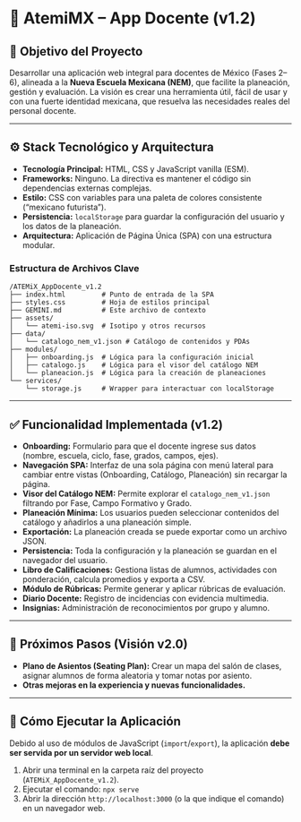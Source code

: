 # 📂 AtemiMX – App Docente (v1.2)

## 🎯 Objetivo del Proyecto

Desarrollar una aplicación web integral para docentes de México (Fases 2–6), alineada a la **Nueva Escuela Mexicana (NEM)**, que facilite la planeación, gestión y evaluación. La visión es crear una herramienta útil, fácil de usar y con una fuerte identidad mexicana, que resuelva las necesidades reales del personal docente.

---

## ⚙️ Stack Tecnológico y Arquitectura

- **Tecnología Principal:** HTML, CSS y JavaScript vanilla (ESM).
- **Frameworks:** Ninguno. La directiva es mantener el código sin dependencias externas complejas.
- **Estilo:** CSS con variables para una paleta de colores consistente (“mexicano futurista”).
- **Persistencia:** `localStorage` para guardar la configuración del usuario y los datos de la planeación.
- **Arquitectura:** Aplicación de Página Única (SPA) con una estructura modular.

### Estructura de Archivos Clave

```
/ATEMiX_AppDocente_v1.2
├── index.html         # Punto de entrada de la SPA
├── styles.css         # Hoja de estilos principal
├── GEMINI.md          # Este archivo de contexto
├── assets/
│   └── atemi-iso.svg  # Isotipo y otros recursos
├── data/
│   └── catalogo_nem_v1.json # Catálogo de contenidos y PDAs
├── modules/
│   ├── onboarding.js  # Lógica para la configuración inicial
│   ├── catalogo.js    # Lógica para el visor del catálogo NEM
│   └── planeacion.js  # Lógica para la creación de planeaciones
└── services/
    └── storage.js     # Wrapper para interactuar con localStorage
```

---

## ✅ Funcionalidad Implementada (v1.2)

- **Onboarding:** Formulario para que el docente ingrese sus datos (nombre, escuela, ciclo, fase, grados, campos, ejes).
- **Navegación SPA:** Interfaz de una sola página con menú lateral para cambiar entre vistas (Onboarding, Catálogo, Planeación) sin recargar la página.
- **Visor del Catálogo NEM:** Permite explorar el `catalogo_nem_v1.json` filtrando por Fase, Campo Formativo y Grado.
- **Planeación Mínima:** Los usuarios pueden seleccionar contenidos del catálogo y añadirlos a una planeación simple.
- **Exportación:** La planeación creada se puede exportar como un archivo JSON.
- **Persistencia:** Toda la configuración y la planeación se guardan en el navegador del usuario.
- **Libro de Calificaciones:** Gestiona listas de alumnos, actividades con ponderación, calcula promedios y exporta a CSV.
- **Módulo de Rúbricas:** Permite generar y aplicar rúbricas de evaluación.
- **Diario Docente:** Registro de incidencias con evidencia multimedia.
- **Insignias:** Administración de reconocimientos por grupo y alumno.

---

## 🔮 Próximos Pasos (Visión v2.0)

- **Plano de Asientos (Seating Plan):** Crear un mapa del salón de clases, asignar alumnos de forma aleatoria y tomar notas por asiento.
- **Otras mejoras en la experiencia y nuevas funcionalidades.**

---

## 🚀 Cómo Ejecutar la Aplicación

Debido al uso de módulos de JavaScript (`import`/`export`), la aplicación **debe ser servida por un servidor web local**.

1.  Abrir una terminal en la carpeta raíz del proyecto (`ATEMiX_AppDocente_v1.2`).
2.  Ejecutar el comando: `npx serve`
3.  Abrir la dirección `http://localhost:3000` (o la que indique el comando) en un navegador web.
